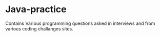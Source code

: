 # Java-practice

Contains Various programming questions asked in interviews and from various coding challanges sites.
